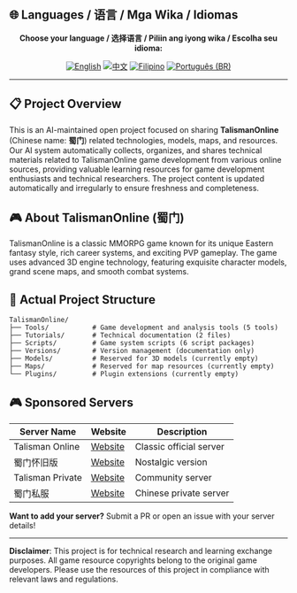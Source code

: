## 🌐 Languages / 语言 / Mga Wika / Idiomas

<div align="center">

**Choose your language / 选择语言 / Piliin ang iyong wika / Escolha seu idioma:**

[![English](https://img.shields.io/badge/English-EN-blue?style=flat-square)](README.md)
[![中文](https://img.shields.io/badge/中文-CN-red?style=flat-square)](README_CN.md)
[![Filipino](https://img.shields.io/badge/Filipino-PH-green?style=flat-square)](README_PH.md)
[![Português (BR)](https://img.shields.io/badge/Português%20(BR)-BR-yellow?style=flat-square)](README_PT_BR.md)

</div>

---

## 📋 Project Overview

This is an AI-maintained open project focused on sharing **TalismanOnline** (Chinese name: **蜀门**) related technologies, models, maps, and resources. Our AI system automatically collects, organizes, and shares technical materials related to TalismanOnline game development from various online sources, providing valuable learning resources for game development enthusiasts and technical researchers. The project content is updated automatically and irregularly to ensure freshness and completeness.

## 🎮 About TalismanOnline (蜀门)

TalismanOnline is a classic MMORPG game known for its unique Eastern fantasy style, rich career systems, and exciting PVP gameplay. The game uses advanced 3D engine technology, featuring exquisite character models, grand scene maps, and smooth combat systems.

## 📂 Actual Project Structure

```
TalismanOnline/
├── Tools/           # Game development and analysis tools (5 tools)
├── Tutorials/       # Technical documentation (2 files)
├── Scripts/         # Game system scripts (6 script packages)
├── Versions/        # Version management (documentation only)
├── Models/          # Reserved for 3D models (currently empty)
├── Maps/            # Reserved for map resources (currently empty)
└── Plugins/         # Plugin extensions (currently empty)
```

## 🎮 Sponsored Servers

| Server Name | Website | Description |
|-------------|---------|-------------|
| Talisman Online | [Website](https://example.com) | Classic official server |
| 蜀门怀旧版 | [Website](https://example.com) | Nostalgic version |
| Talisman Private | [Website](https://example.com) | Community server |
| 蜀门私服 | [Website](https://example.com) | Chinese private server |

**Want to add your server?** Submit a PR or open an issue with your server details!

---

**Disclaimer**: This project is for technical research and learning exchange purposes. All game resource copyrights belong to the original game developers. Please use the resources of this project in compliance with relevant laws and regulations.